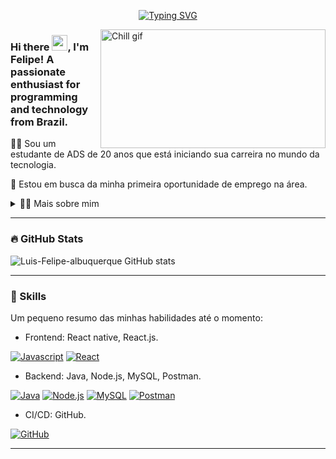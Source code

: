 <p align="center">
<a href="https://github.com/Luis-Felipe-albuquerque?tab=repositories"><img src="https://readme-typing-svg.demolab.com?font=Fira+Code&pause=1000&color=F7F7F7&center=true&vCenter=true&width=500&height=30&lines=%F0%9F%8C%B1+Developer+in+the+IT+world+%F0%9F%8C%B1;%F0%9F%8C%B1+Always+learning+new+things+%F0%9F%8C%B1" alt="Typing SVG" /></a>
</p>

[<img align="right" alt="Chill gif" src="https://cdn.shopify.com/s/files/1/0578/3696/1997/t/9/assets/lofiboy.gif?v=103461765217895835051680702279" width="360" height="190" />](https://github.com/Luis-Felipe-albuquerque?tab=repositories)

### Hi there <img src="https://media.giphy.com/media/hvRJCLFzcasrR4ia7z/giphy.gif" width="25px">, I'm Felipe! A passionate enthusiast for programming and technology from Brazil.

👨‍🎓 Sou um estudante de ADS de 20 anos que está iniciando sua carreira no mundo da tecnologia.

🔭 Estou em busca da minha primeira oportunidade de emprego na área.

<details>
  <summary>👨‍💻 Mais sobre mim</summary>
  
  - 💬 Há mais de um ano, venho me desenvolvendo como dev front-end autodidata no amplo universo do desenvolvimento mobile e web.
  
  - 🧠 Por que não aprender back-end para me tornar um desenvolvedor full stack em breve? Já estou em busca disso. 
    
  - 💼 **Aprendendo:** Codificação, comunicação, mas também a ouvir, ter paciência e calma. Tornando-me a melhor versão de mim mesmo.
    
  - ⚡  Eu gosto de ler, descobrir e aprender novas tecnologias, e esportes! Acredito que nossos interesses pessoais contribuem para uma percepção mais refinada das coisas e para a resolução de problemas.

  - 🎧 Música: Onde quer que eu vá e o que quer que eu faça, a música me acompanha em todos os lugares.

</details>

---

### 🔥 GitHub Stats

![Luis-Felipe-albuquerque GitHub stats](https://github-readme-stats.vercel.app/api?username=luis-felipe-albuquerque&show_icons=true&theme=dark)

---

### 💭 Skills

Um pequeno resumo das minhas habilidades até o momento:
- Frontend: React native, React.js.

[![Javascript](https://skillicons.dev/icons?i=js)]()
[![React](https://skillicons.dev/icons?i=react)](https://fr.legacy.reactjs.org/)

- Backend: Java, Node.js, MySQL, Postman. 

[![Java](https://skillicons.dev/icons?i=java)](https://sequelize.org/)
[![Node.js](https://skillicons.dev/icons?i=nodejs)](https://nodejs.org/en)
[![MySQL](https://skillicons.dev/icons?i=mysql)](https://www.mysql.com/fr/)
[![Postman](https://skillicons.dev/icons?i=postman)](https://www.postman.com/)

- CI/CD: GitHub.

[![GitHub](https://skillicons.dev/icons?i=github)](https://github.com/JurojinKun)

---
